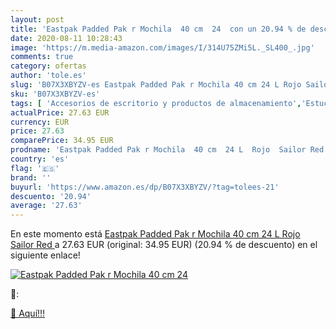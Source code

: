 ```yaml
---
layout: post
title: 'Eastpak Padded Pak r Mochila  40 cm  24  con un 20.94 % de descuento'
date: 2020-08-11 10:28:43
image: 'https://m.media-amazon.com/images/I/314U75ZMi5L._SL400_.jpg'
comments: true
category: ofertas
author: 'tole.es'
slug: 'B07X3XBYZV-es Eastpak Padded Pak r Mochila 40 cm 24 L Rojo Sailor Red'
sku: 'B07X3XBYZV-es'
tags: [ 'Accesorios de escritorio y productos de almacenamiento','Estuches escolares','Herramientas de mano para jardinería','Jardinería','Jardín','Material de oficina','Materiales, organizadores y dispensadores de escritorio','Oficina y papelería','Tijeras de podar para jardinería','mochila', ]
actualPrice: 27.63 EUR
currency: EUR
price: 27.63
comparePrice: 34.95 EUR
prodname: 'Eastpak Padded Pak r Mochila  40 cm  24 L  Rojo  Sailor Red '
country: 'es'
flag: '🇪🇸'
brand: ''
buyurl: 'https://www.amazon.es/dp/B07X3XBYZV/?tag=tolees-21'
descuento: '20.94'
average: '27.63'
---
```


En este momento está [Eastpak Padded Pak r Mochila  40 cm  24 L  Rojo  Sailor Red ](https://www.amazon.es/dp/B07X3XBYZV/?tag=tolees-21) a 27.63 EUR (original: 34.95 EUR) (20.94 %  de descuento) en el siguiente enlace!

[![Eastpak Padded Pak r Mochila  40 cm  24 ](https://m.media-amazon.com/images/I/314U75ZMi5L._SL400_.jpg)](https://www.amazon.es/dp/B07X3XBYZV/?tag=tolees-21)

🔎:


[🛒 Aquí!!!](https://www.amazon.es/dp/B07X3XBYZV/?tag=tolees-21)
